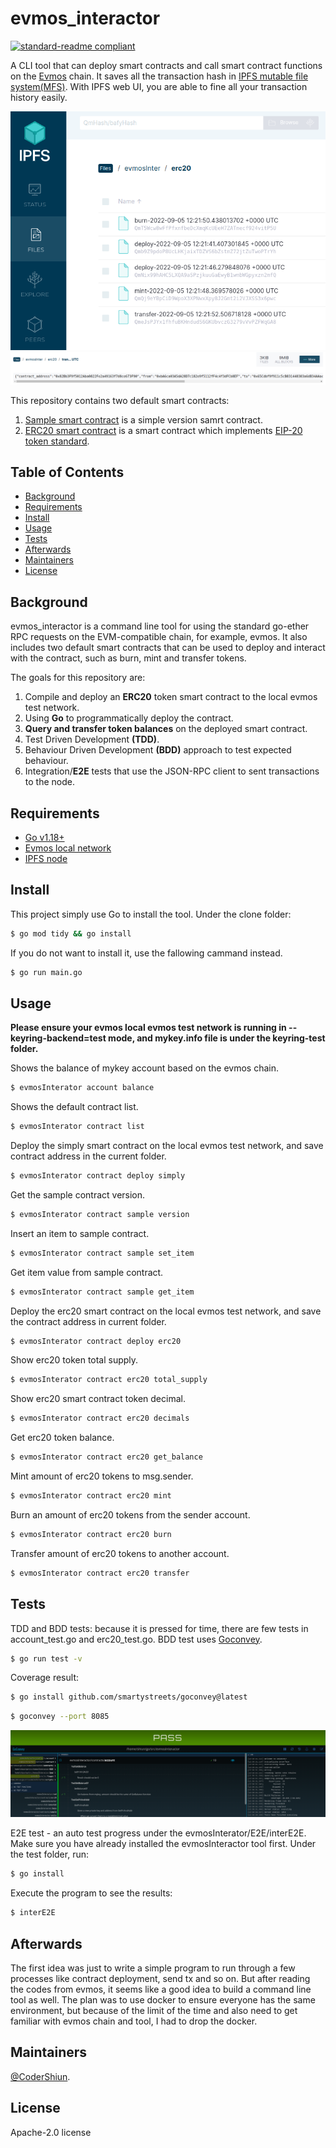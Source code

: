 # evmos_interactor

[![standard-readme compliant](https://img.shields.io/badge/readme%20style-standard-brightgreen.svg?style=flat-square)](https://github.com/RichardLitt/standard-readme)

A CLI tool that can deploy smart contracts and call smart contract functions on the [Evmos](https://docs.evmos.org/) chain. It saves all the transaction hash in [IPFS mutable file system(MFS)](https://docs.ipfs.tech/concepts/file-systems/#mutable-file-system-mfs). With IPFS web UI, you are able to fine all your transaction history easily.

![image](https://github.com/CoderShiun/evmos_interactor/blob/main/img/ipfs01.png)
![image](https://github.com/CoderShiun/evmos_interactor/blob/main/img/ifps02.png)

This repository contains two default smart contracts:
1. [Sample smart contract](https://github.com/CoderShiun/evmos_interactor/blob/main/contracts/sample/Sample.sol) is a simple version samrt contract.
2. [ERC20 smart contract](https://github.com/CoderShiun/evmos_interactor/blob/main/contracts/erc20/ERC20.sol) is a smart contract which implements [EIP-20 token standard](https://eips.ethereum.org/EIPS/eip-20).

## Table of Contents
- [Background](#background)
- [Requirements](#requirements)
- [Install](#install)
- [Usage](#usage)
- [Tests](#tests)
- [Afterwards](#afterwards)
- [Maintainers](#maintainers)
- [License](#license)

## Background
evmos_interactor is a command line tool for using the standard go-ether RPC requests on the EVM-compatible chain, for example, evmos. It also includes two default smart contracts that can be used to deploy and interact with the contract, such as burn, mint and transfer tokens.

The goals for this repository are:
1. Compile and deploy an **ERC20** token smart contract to the local evmos test network.
2. Using **Go** to programmatically deploy the contract.
3. **Query and transfer token balances** on the deployed smart contract.
4. Test Driven Development **(TDD)**.
5. Behaviour Driven Development **(BDD)** approach to test expected behaviour.
6. Integration/**E2E** tests that use the JSON-RPC client to sent transactions to the node.

## Requirements
- [Go v1.18+](https://go.dev/)
- [Evmos local network](https://docs.evmos.org/developers/localnet/single_node.html)
- [IPFS node](https://blog.ipfs.tech/1-run-ipfs-on-docker/)

## Install
This project simply use Go to install the tool.
Under the clone folder:
```sh
$ go mod tidy && go install
```
If you do not want to install it, use the fallowing cammand instead.
```sh
$ go run main.go
```

## Usage
**Please ensure your evmos local evmos test network is running in --keyring-backend=test mode, and mykey.info file is under the keyring-test folder.**

Shows the balance of mykey account based on the evmos chain.
```sh
$ evmosInterator account balance
```
Shows the default contract list.
```sh
$ evmosInterator contract list
```
Deploy the simply smart contract on the local evmos test network, and save contract address in the current folder.
```sh
$ evmosInterator contract deploy simply
```
Get the sample contract version.
```sh
$ evmosInterator contract sample version
```
Insert an item to sample contract.
```sh
$ evmosInterator contract sample set_item
```
Get item value from sample contract.
```sh
$ evmosInterator contract sample get_item
```
Deploy the erc20 smart contract on the local evmos test network, and save the contract address in current folder.
```sh
$ evmosInterator contract deploy erc20
```
Show erc20 token total supply.
```sh
$ evmosInterator contract erc20 total_supply
```
Show erc20 smart contract token decimal.
```sh
$ evmosInterator contract erc20 decimals
```
Get erc20 token balance.
```sh
$ evmosInterator contract erc20 get_balance
```
Mint amount of erc20 tokens to msg.sender.
```sh
$ evmosInterator contract erc20 mint
```
Burn an amount of erc20 tokens from the sender account.
```sh
$ evmosInterator contract erc20 burn
```
Transfer amount of erc20 tokens to another account.
```sh
$ evmosInterator contract erc20 transfer
```

## Tests
TDD and BDD tests: because it is pressed for time, there are few tests in account_test.go and erc20_test.go. BDD test uses [Goconvey](https://github.com/smartystreets/goconvey). 
```sh
$ go run test -v
```
Coverage result:
```sh
$ go install github.com/smartystreets/goconvey@latest
```
```sh
$ goconvey --port 8085
```
![image](https://github.com/CoderShiun/evmos_interactor/blob/main/img/goconvey01.png)

E2E test - an auto test progress under the evmosInterator/E2E/interE2E. Make sure you have already installed the evmosInteractor tool first. 
Under the test folder, run:
```sh
$ go install
```
Execute the program to see the results:
```sh
$ interE2E 
```

## Afterwards

The first idea was just to write a simple program to run through a few processes like contract deployment, send tx and so on. But after reading the codes from evmos, it seems like a good idea to build a command line tool as well. The plan was to use docker to ensure everyone has the same environment, but because of the limit of the time and also need to get familiar with evmos chain and tool, I had to drop the docker.

## Maintainers
[@CoderShiun](https://github.com/CoderShiun).

## License
Apache-2.0 license

